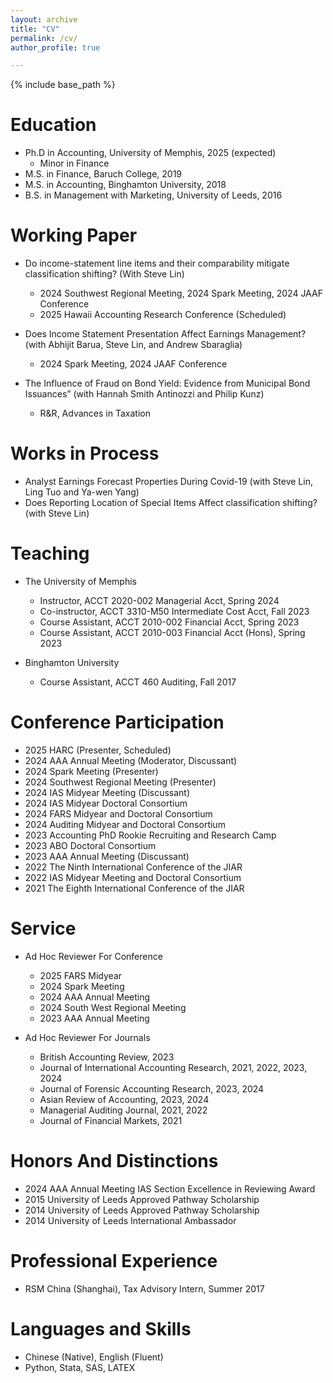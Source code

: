 ```yaml
---
layout: archive
title: "CV"
permalink: /cv/
author_profile: true

---
```


{% include base_path %}

Education
======
* Ph.D in Accounting, University of Memphis, 2025 (expected)
  * Minor in Finance
* M.S. in Finance, Baruch College, 2019
* M.S. in Accounting, Binghamton University, 2018
* B.S. in Management with Marketing, University of Leeds, 2016

Working Paper
======
* Do income-statement line items and their comparability mitigate classification shifting? (With Steve Lin)
  * 2024 Southwest Regional Meeting, 2024 Spark Meeting, 2024 JAAF Conference
  * 2025 Hawaii Accounting Research Conference (Scheduled)

* Does Income Statement Presentation Affect Earnings Management? (with Abhijit Barua, Steve Lin, and Andrew Sbaraglia)
  * 2024 Spark Meeting, 2024 JAAF Conference

* The Influence of Fraud on Bond Yield: Evidence from Municipal Bond Issuances” (with Hannah Smith Antinozzi and Philip Kunz)
  * R&R, Advances in Taxation
  
Works in Process
======
* Analyst Earnings Forecast Properties During Covid-19 (with Steve Lin, Ling Tuo and Ya-wen Yang)
* Does Reporting Location of Special Items Affect classification shifting? (with Steve Lin)

Teaching
======
* The University of Memphis
  * Instructor, ACCT 2020-002 Managerial Acct, Spring 2024
  * Co-instructor, ACCT 3310-M50 Intermediate Cost Acct, Fall 2023
  * Course Assistant, ACCT 2010-002 Financial Acct, Spring 2023
  * Course Assistant, ACCT 2010-003 Financial Acct (Hons), Spring 2023
  
* Binghamton University
  * Course Assistant, ACCT 460 Auditing, Fall 2017

Conference Participation
======
* 2025 HARC (Presenter, Scheduled)
* 2024 AAA Annual Meeting (Moderator, Discussant)
* 2024 Spark Meeting (Presenter)
* 2024 Southwest Regional Meeting (Presenter)
* 2024 IAS Midyear Meeting (Discussant)
* 2024 IAS Midyear Doctoral Consortium
* 2024 FARS Midyear and Doctoral Consortium
* 2024 Auditing Midyear and Doctoral Consortium
* 2023 Accounting PhD Rookie Recruiting and Research Camp
* 2023 ABO Doctoral Consortium
* 2023 AAA Annual Meeting (Discussant)
* 2022 The Ninth International Conference of the JIAR
* 2022 IAS Midyear Meeting and Doctoral Consortium
* 2021 The Eighth International Conference of the JIAR

Service
======
* Ad Hoc Reviewer For Conference
  * 2025 FARS Midyear
  * 2024 Spark Meeting
  * 2024 AAA Annual Meeting
  * 2024 South West Regional Meeting
  * 2023 AAA Annual Meeting
  
* Ad Hoc Reviewer For Journals
  * British Accounting Review, 2023
  * Journal of International Accounting Research, 2021, 2022, 2023, 2024
  * Journal of Forensic Accounting Research, 2023, 2024
  * Asian Review of Accounting, 2023, 2024
  * Managerial Auditing Journal, 2021, 2022
  * Journal of Financial Markets, 2021

Honors And Distinctions
======
* 2024 AAA Annual Meeting IAS Section Excellence in Reviewing Award
* 2015 University of Leeds Approved Pathway Scholarship
* 2014 University of Leeds Approved Pathway Scholarship
* 2014 University of Leeds International Ambassador

Professional Experience 
======
* RSM China (Shanghai), Tax Advisory Intern, Summer 2017

Languages and Skills
======
* Chinese (Native), English (Fluent)
* Python, Stata, SAS, LATEX
